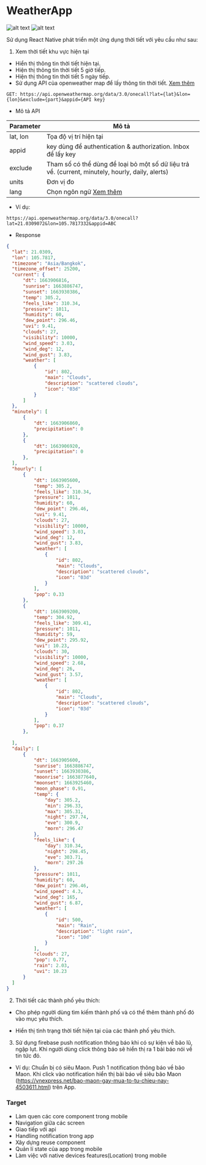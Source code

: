 # WeatherApp
![alt text](home-page.png "weather")
![alt text](favourite-page.png "weather")

Sử dụng React Native phát triển một ứng dụng thời tiết với yêu cầu như sau: 

1. Xem thời tiết khu vực hiện tại
  
  - Hiển thị thông tin thời tiết hiện tại. 
  - Hiện thị thông tin thời tiết 5 giờ tiếp.
  - Hiện thị thông tin thời tiết 5 ngày tiếp.
  - Sử dụng API của openweather map để lấy thông tin thời tiết. [Xem thêm](https://openweathermap.org/api/one-call-3)


  ```
  GET: https://api.openweathermap.org/data/3.0/onecall?lat={lat}&lon={lon}&exclude={part}&appid={API key}

  ```

  * Mô tả API

  | Parameter | Mô tả |
  | --- | ----------- |
  | lat, lon | Tọa độ vị trí hiện tại |
  | appid | key dùng để authentication & authorization. Inbox để lấy key |
  | exclude | Tham số có thể dùng để loại bỏ một số dữ liệu trả về. (current, minutely, hourly, daily, alerts)
  | units | Đơn vị đo |
  | lang | Chọn ngôn ngữ [Xem thêm](https://openweathermap.org/api/one-call-3#multi)

  * Ví dụ:

  ```
  https://api.openweathermap.org/data/3.0/onecall?lat=21.0309072&lon=105.7817332&appid=ABC

  ```

  * Response

  ```json
  {
    "lat": 21.0309,
    "lon": 105.7817,
    "timezone": "Asia/Bangkok",
    "timezone_offset": 25200,
    "current": {
        "dt": 1663906816,
        "sunrise": 1663886747,
        "sunset": 1663930386,
        "temp": 305.2,
        "feels_like": 310.34,
        "pressure": 1011,
        "humidity": 60,
        "dew_point": 296.46,
        "uvi": 9.41,
        "clouds": 27,
        "visibility": 10000,
        "wind_speed": 3.03,
        "wind_deg": 12,
        "wind_gust": 3.83,
        "weather": [
            {
                "id": 802,
                "main": "Clouds",
                "description": "scattered clouds",
                "icon": "03d"
            }
        ]
    },
    "minutely": [
        {
            "dt": 1663906860,
            "precipitation": 0
        },
        {
            "dt": 1663906920,
            "precipitation": 0
        },
    ],
    "hourly": [
        {
            "dt": 1663905600,
            "temp": 305.2,
            "feels_like": 310.34,
            "pressure": 1011,
            "humidity": 60,
            "dew_point": 296.46,
            "uvi": 9.41,
            "clouds": 27,
            "visibility": 10000,
            "wind_speed": 3.03,
            "wind_deg": 12,
            "wind_gust": 3.83,
            "weather": [
                {
                    "id": 802,
                    "main": "Clouds",
                    "description": "scattered clouds",
                    "icon": "03d"
                }
            ],
            "pop": 0.33
        },
        {
            "dt": 1663909200,
            "temp": 304.92,
            "feels_like": 309.41,
            "pressure": 1011,
            "humidity": 59,
            "dew_point": 295.92,
            "uvi": 10.23,
            "clouds": 30,
            "visibility": 10000,
            "wind_speed": 2.68,
            "wind_deg": 26,
            "wind_gust": 3.57,
            "weather": [
                {
                    "id": 802,
                    "main": "Clouds",
                    "description": "scattered clouds",
                    "icon": "03d"
                }
            ],
            "pop": 0.37
        },
        
    ],
    "daily": [
        {
            "dt": 1663905600,
            "sunrise": 1663886747,
            "sunset": 1663930386,
            "moonrise": 1663877640,
            "moonset": 1663925460,
            "moon_phase": 0.91,
            "temp": {
                "day": 305.2,
                "min": 296.33,
                "max": 305.31,
                "night": 297.74,
                "eve": 300.9,
                "morn": 296.47
            },
            "feels_like": {
                "day": 310.34,
                "night": 298.45,
                "eve": 303.71,
                "morn": 297.26
            },
            "pressure": 1011,
            "humidity": 60,
            "dew_point": 296.46,
            "wind_speed": 4.3,
            "wind_deg": 165,
            "wind_gust": 6.87,
            "weather": [
                {
                    "id": 500,
                    "main": "Rain",
                    "description": "light rain",
                    "icon": "10d"
                }
            ],
            "clouds": 27,
            "pop": 0.77,
            "rain": 2.03,
            "uvi": 10.23
        }
    ]
}
  ```


2. Thời tiết các thành phố yêu thích:
  
  - Cho phép người dùng tìm kiếm thành phố và có thể thêm thành phố đó vào mục yêu thích.

  - Hiển thị tình trạng thời tiết hiện tại của các thành phố yêu thích.

3. Sử dụng firebase push notification thông báo khi có sự kiện về bão lũ, ngập lụt. Khi người dùng click thông báo sẽ hiển thị ra 1 bài báo nói về tin tức đó. 

- Ví dụ: Chuẩn bị có siêu Maon. Push 1 notification thông báo về bão Maon. Khi click vào notification hiển thị bài báo về siêu bão Maon (https://vnexpress.net/bao-maon-gay-mua-to-tu-chieu-nay-4503611.html) trên App.

### Target

- Làm quen các core component trong mobile
- Navigation giữa các screen
- Giao tiếp với api
- Handling notification trong app
- Xây dựng reuse component
- Quản lí state của app trong mobile
- Làm việc với native devices features(Location) trong mobile
